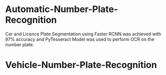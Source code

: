 # Automatic-Number-Plate-Recognition
Car and Licence Plate Segmentation using Faster RCNN was achieved with 97% accuracy and PyTesseract Model was used to perform OCR on the number plate.
# Vehicle-Number-Plate-Recognition
